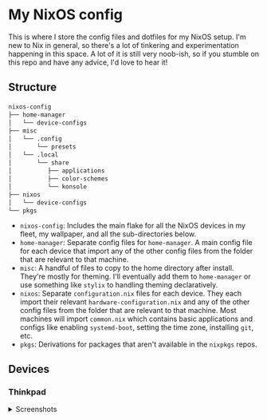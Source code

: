 # My NixOS config
This is where I store the config files and dotfiles for my NixOS setup. I'm new to Nix in general, so there's a lot of tinkering and experimentation happening in this space.
A lot of it is still very noob-ish, so if you stumble on this repo and have any advice, I'd love to hear it!

## Structure
```console
nixos-config
├── home-manager
│   └── device-configs
├── misc
│   └── .config
│       └── presets
│   └── .local
│       └── share
│          ├── applications
│          ├── color-schemes
│          └── konsole
├── nixos
│   └── device-configs
└── pkgs
```
- `nixos-config`: Includes the main flake for all the NixOS devices in my fleet, my wallpaper, and all the sub-directories below.
- `home-manager`: Separate config files for `home-manager`. A main config file for each device that import any of the other config files from the folder that are relevant to that machine.
- `misc`: A handful of files to copy to the home directory after install. They're mostly for theming. I'll eventually add them to `home-manager` or use something like `stylix` to handling theming declaratively.
- `nixos`: Separate `configuration.nix` files for each device. They each import their relevant `hardware-configuration.nix` and any of the other config files from the folder that are relevant to that machine. Most machines will import `common.nix` which contains basic applications and configs like enabling `systemd-boot`, setting the time zone, installing `git`, etc.
- `pkgs`: Derivations for packages that aren't available in the `nixpkgs` repos.


## Devices
### Thinkpad

<details>
<summary>Screenshots</summary>

![Gnome menu](./screenshots/gnome-menu.png)
![Gnome in use](./screenshots/gnome-in-use.png)
![Gnome overview](./screenshots/gnome-overview.png)
</details>
